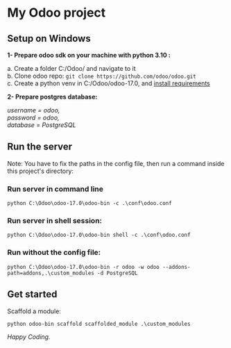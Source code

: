 # My Odoo project

## Setup on Windows

**1- Prepare odoo sdk on your machine with python 3.10 :**

a. Create a folder C:/Odoo/ and navigate to it\
b. Clone odoo repo: `git clone https://github.com/odoo/odoo.git` \
c. Create a python venv in C:/Odoo/odoo-17.0, and [install requirements](https://www.odoo.com/documentation/15.0/administration/install/source.html)

**2- Prepare postgres database:**

*username = odoo,* \
*password = odoo,* \
*database = PostgreSQL*

## Run the server

Note: You have to fix the paths in the config file, then run a command inside this project's directory:

### Run server in command line

`python C:\Odoo\odoo-17.0\odoo-bin -c .\conf\odoo.conf`

### Run server in shell session:

`python C:\Odoo\odoo-17.0\odoo-bin shell -c .\conf\odoo.conf`

### Run without the config file:

`python C:\Odoo\odoo-17.0\odoo-bin -r odoo -w odoo --addons-path=addons,.\custom_modules -d PostgreSQL`

## Get started

Scaffold a module:

`python odoo-bin scaffold scaffolded_module .\custom_modules`

*Happy Coding.*
